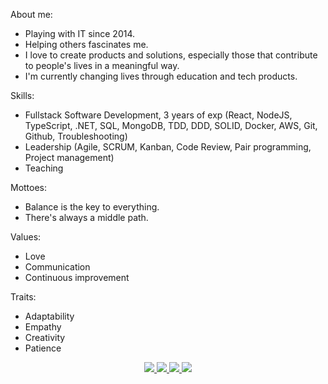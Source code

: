 About me:
- Playing with IT since 2014.
- Helping others fascinates me.
- I love to create products and solutions, especially those that contribute to people's lives in a meaningful way.
- I'm currently changing lives through education and tech products.

Skills:
- Fullstack Software Development, 3 years of exp (React, NodeJS, TypeScript, .NET, SQL, MongoDB, TDD, DDD, SOLID, Docker, AWS, Git, Github, Troubleshooting) 
- Leadership (Agile, SCRUM, Kanban, Code Review, Pair programming, Project management)
- Teaching

Mottoes:
- Balance is the key to everything. 
- There's always a middle path.

Values:
- Love
- Communication
- Continuous improvement

Traits: 
- Adaptability
- Empathy
- Creativity
- Patience

<p align="center">
  <a
    href="https://web.whatsapp.com/send?phone=+5519989581292" 
    alt="WhatsApp"
    target="blank"
  >
    <img src="https://img.shields.io/badge/-WhatsApp-28A745?style=flat&logo=WhatsApp&logoColor=white" />
  </a>
  <a
    href="mailto:mateusdnm@hotmail.com" 
    alt="Outlook"
    target="blank"
  >
    <img src="https://img.shields.io/badge/-Outlook-537AF1?style=flat&logo=microsoft-outlook&logoColor=white" />
  </a>
  <a
    href="https://www.linkedin.com/in/mateusdnm/" 
    alt="LinkedIn"
    target="blank"
  >
    <img src="https://img.shields.io/badge/-LinkedIn-3755AF?style=flat&logo=Linkedin&logoColor=white" />
  </a>
  <a
    href="https://github.com/mdnm"
    alt="GitHub"
    target="blank"
  >
    <img src="https://img.shields.io/badge/-GitHub-989DAB?style=flat&logo=Github&logoColor=white" />
  </a>
</p>
